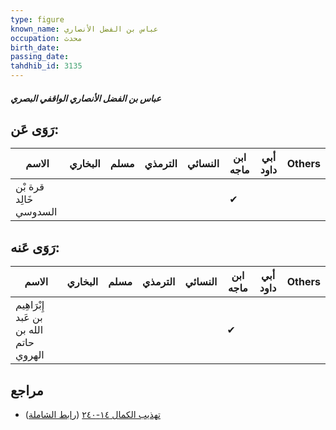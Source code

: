 ```yaml
---
type: figure
known_name: عباس بن الفضل الأنصاري
occupation: محدث
birth_date:
passing_date:
tahdhib_id: 3135
---
```

##### عباس بن الفضل الأنصاري الواقفي البصري

## رَوَى عَن:
| الاسم                  | البخاري | مسلم | الترمذي | النسائي | ابن ماجه | أبي داود | Others |
| ---------------------- | ------- | ---- | ------- | ------- | -------- | -------- | ------ |
| قرة بْن خَالِد السدوسي |         |      |         |         | ✔        |          |        |
## رَوَى عَنه:
| الاسم                                   | البخاري | مسلم | الترمذي | النسائي | ابن ماجه | أبي داود | Others |
| --------------------------------------- | ------- | ---- | ------- | ------- | -------- | -------- | ------ |
| إِبْرَاهِيم بن عَبد الله بن حاتم الهروي |         |      |         |         | ✔        |          |        |
## مراجع
- [تهذيب الكمال ١٤-٢٤٠](obsidian://open?vault=Tahdhib-al-Kamal&file=Figures/٣١٣٥-عباس%20بن%20الفضل%20الأنصاري%20الواقفي%20البصري) ([رابط الشاملة](https://shamela.ws/book/3722/7168))